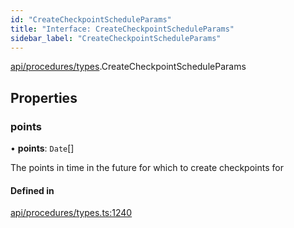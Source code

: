 ```yaml
---
id: "CreateCheckpointScheduleParams"
title: "Interface: CreateCheckpointScheduleParams"
sidebar_label: "CreateCheckpointScheduleParams"
---
```


[api/procedures/types](../../../../../modules/API/Procedures/Types/Types.md).CreateCheckpointScheduleParams

## Properties

### points

• **points**: `Date`[]

The points in time in the future for which to create checkpoints for

#### Defined in

[api/procedures/types.ts:1240](https://github.com/PolymeshAssociation/polymesh-sdk/blob/fbf6882d0/src/api/procedures/types.ts#L1240)
